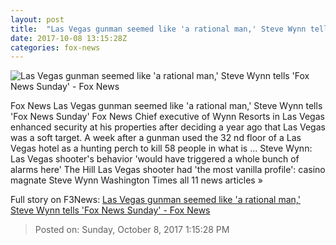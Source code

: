 ```yaml
---
layout: post
title:  "Las Vegas gunman seemed like 'a rational man,' Steve Wynn tells 'Fox News Sunday' - Fox News"
date: 2017-10-08 13:15:28Z
categories: fox-news
---
```


![Las Vegas gunman seemed like 'a rational man,' Steve Wynn tells 'Fox News Sunday' - Fox News](http://a57.foxnews.com/images.foxnews.com/content/fox-news/us/2017/10/08/las-vegas-gunman-seemed-like-rational-man-steve-wynn-tells-fox-news-sunday/_jcr_content/article-text/article-par-4/inline_spotlight_ima/image.img.jpg/612/344/1507469518038.jpg?ve=1&tl=1)

Fox News Las Vegas gunman seemed like 'a rational man,' Steve Wynn tells 'Fox News Sunday' Fox News Chief executive of Wynn Resorts in Las Vegas enhanced security at his properties after deciding a year ago that Las Vegas was a soft target. A week after a gunman used the 32 nd floor of a Las Vegas hotel as a hunting perch to kill 58 people in what is ... Steve Wynn: Las Vegas shooter's behavior 'would have triggered a whole bunch of alarms here' The Hill Las Vegas shooter had 'the most vanilla profile': casino magnate Steve Wynn Washington Times all 11 news articles »


Full story on F3News: [Las Vegas gunman seemed like 'a rational man,' Steve Wynn tells 'Fox News Sunday' - Fox News](http://www.f3nws.com/n/3NpPrH)

> Posted on: Sunday, October 8, 2017 1:15:28 PM
